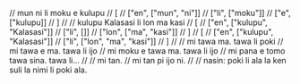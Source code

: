 // mun ni li moku e kulupu
// [
// ["en", ["mun", "ni"]]
// ["li", ["moku"]]
// ["e", ["kulupu]]
// ]
//
// kulupu Kalasasi li lon ma kasi
// [
// ["en", ["kulupu", "Kalasasi"]]
// ["li", []]
// ["lon", ["ma", "kasi"]]
// ]
// [
// ["en", ["kulupu", "Kalasasi"]]
// ["li", ["lon", "ma", "kasi"]]
// ]
//
// mi tawa ma. tawa li poki
// mi tawa e ma. tawa li ijo
// mi moku e tawa ma. tawa li ijo
// mi pana e tomo tawa sina. tawa li...
//
// mi tan.
// mi tan pi ijo ni.
//
// nasin: poki li ala la ken suli la nimi li poki ala.

